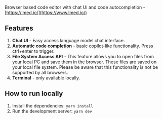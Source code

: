 Browser based code editor with chat UI and code autocompletion - [https://lmed.io/](https://www.lmed.io/)

## Features

1. **Chat UI** - Easy access language model chat interface.
2. **Automatic code completion** - basic copilot-like functionality. Press ctrl+enter to trigger.
3. **File System Access API** - This feature allows you to open files from your local PC and save them in the browser. These files are saved on your local file system. Please be aware that this functionality is not be supported by all browsers.
4. **Terminal** - only available locally.

## How to run locally

1. Install the dependencies: `yarn install`
2. Run the development server: `yarn dev`
